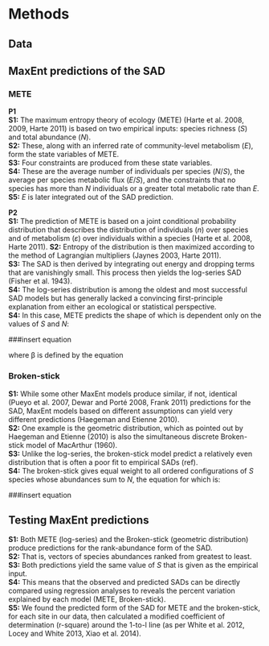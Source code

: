 # Methods

## Data


## MaxEnt predictions of the SAD
### METE
**P1**  
**S1:** The maximum entropy theory of ecology (METE) (Harte et al. 2008, 2009, Harte 2011) is based on two empirical inputs: species richness (*S*) and total abundance (*N*).   
**S2:** These, along with an inferred rate of community-level metabolism (*E*), form the state variables of METE.  
**S3:** Four constraints are produced from these state variables.  
**S4:** These are the average number of individuals per species (*N*/*S*), the average per species metabolic flux (*E*/*S*), and the constraints that no species has more than *N* individuals or a greater total metabolic rate than *E*.  
**S5:** *E* is later integrated out of the SAD prediction.  

**P2**  
**S1:** The prediction of METE is based on a joint conditional probability distribution that describes the distribution of individuals (*n*) over species and of metabolism (*ε*) over individuals within a species (Harte et al. 2008, Harte 2011). 
**S2:** Entropy of the distribution is then maximized according to the method of Lagrangian multipliers (Jaynes 2003, Harte 2011).  
**S3:** The SAD is then derived by integrating out energy and dropping terms that are vanishingly small. This process then yields the log-series SAD (Fisher et al. 1943).  
**S4:** The log-series distribution is among the oldest and most successful SAD models but has generally lacked a convincing first-principle explanation from either an ecological or statistical perspective.  
**S4:** In this case, METE predicts the shape of which is dependent only on the values of *S* and *N*:

###insert equation

where β is defined by the equation 


### Broken-stick 
**S1:** While some other MaxEnt models produce similar, if not, identical (Pueyo et al. 2007, Dewar and Porté 2008, Frank 2011) predictions for the SAD, MaxEnt models based on different assumptions can yield very different predictions (Haegeman and Etienne 2010).   
**S2:** One example is the geometric distribution, which as pointed out by Haegeman and Etienne (2010) is also the simultaneous discrete Broken-stick model of MacArthur (1960).  
**S3:** Unlike the log-series, the broken-stick model predict a relatively even distribution that is often a poor fit to empirical SADs (ref).  
**S4:** The broken-stick gives equal weight to all ordered configurations of *S* species whose abundances sum to *N*, the equation for which is:

###insert equation

## Testing MaxEnt predictions
**S1:** Both METE (log-series) and the Broken-stick (geometric distribution) produce predictions for the rank-abundance form of the SAD.  
**S2:** That is, vectors of species abundances ranked from greatest to least.  
**S3:** Both predictions yield the same value of *S* that is given as the empirical input.  
**S4:** This means that the observed and predicted SADs can be directly compared using regression analyses to reveals the percent variation explained by each model (METE, Broken-stick).  
**S5:** We found the predicted form of the SAD for METE and the broken-stick, for each site in our data, then calculated a modified coefficient of determination (r-square) around the 1-to-l line (as per White et al. 2012, Locey and White 2013, Xiao et al. 2014).
 